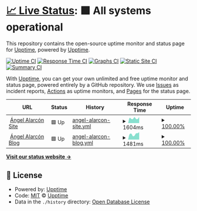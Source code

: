 # [📈 Live Status](https://upptime.github.io/upptime): <!--live status--> **🟩 All systems operational**

This repository contains the open-source uptime monitor and status page for [Upptime](https://upptime.js.org), powered by [Upptime](https://github.com/upptime/upptime).

[![Uptime CI](https://github.com/david8z/ag-uptime/workflows/Uptime%20CI/badge.svg)](https://github.com/david8z/ag-uptime/actions?query=workflow%3A%22Uptime+CI%22)
[![Response Time CI](https://github.com/david8z/ag-uptime/workflows/Response%20Time%20CI/badge.svg)](https://github.com/david8z/ag-uptime/actions?query=workflow%3A%22Response+Time+CI%22)
[![Graphs CI](https://github.com/david8z/ag-uptime/workflows/Graphs%20CI/badge.svg)](https://github.com/david8z/ag-uptime/actions?query=workflow%3A%22Graphs+CI%22)
[![Static Site CI](https://github.com/david8z/ag-uptime/workflows/Static%20Site%20CI/badge.svg)](https://github.com/david8z/ag-uptime/actions?query=workflow%3A%22Static+Site+CI%22)
[![Summary CI](https://github.com/david8z/ag-uptime/workflows/Summary%20CI/badge.svg)](https://github.com/david8z/ag-uptime/actions?query=workflow%3A%22Summary+CI%22)

With [Upptime](https://upptime.js.org), you can get your own unlimited and free uptime monitor and status page, powered entirely by a GitHub repository. We use [Issues](https://github.com/upptime/upptime/issues) as incident reports, [Actions](https://github.com/david8z/ag-uptime/actions) as uptime monitors, and [Pages](https://upptime.github.io/upptime) for the status page.

<!--start: status pages-->
<!-- This summary is generated by Upptime (https://github.com/upptime/upptime) -->
<!-- Do not edit this manually, your changes will be overwritten -->
<!-- prettier-ignore -->
| URL | Status | History | Response Time | Uptime |
| --- | ------ | ------- | ------------- | ------ |
| <img alt="" src="https://icons.duckduckgo.com/ip3/www.angelalarcon.com.ico" height="13"> [Ángel Alarcón Site](https://www.angelalarcon.com/es/) | 🟩 Up | [angel-alarcon-site.yml](https://github.com/david8z/ag-uptime/commits/HEAD/history/angel-alarcon-site.yml) | <details><summary><img alt="Response time graph" src="./graphs/angel-alarcon-site/response-time-week.png" height="20"> 1604ms</summary><br><a href="https://david8z.github.io/ag-uptime/history/angel-alarcon-site"><img alt="Response time 1531" src="https://img.shields.io/endpoint?url=https%3A%2F%2Fraw.githubusercontent.com%2Fdavid8z%2Fag-uptime%2FHEAD%2Fapi%2Fangel-alarcon-site%2Fresponse-time.json"></a><br><a href="https://david8z.github.io/ag-uptime/history/angel-alarcon-site"><img alt="24-hour response time 2007" src="https://img.shields.io/endpoint?url=https%3A%2F%2Fraw.githubusercontent.com%2Fdavid8z%2Fag-uptime%2FHEAD%2Fapi%2Fangel-alarcon-site%2Fresponse-time-day.json"></a><br><a href="https://david8z.github.io/ag-uptime/history/angel-alarcon-site"><img alt="7-day response time 1604" src="https://img.shields.io/endpoint?url=https%3A%2F%2Fraw.githubusercontent.com%2Fdavid8z%2Fag-uptime%2FHEAD%2Fapi%2Fangel-alarcon-site%2Fresponse-time-week.json"></a><br><a href="https://david8z.github.io/ag-uptime/history/angel-alarcon-site"><img alt="30-day response time 1537" src="https://img.shields.io/endpoint?url=https%3A%2F%2Fraw.githubusercontent.com%2Fdavid8z%2Fag-uptime%2FHEAD%2Fapi%2Fangel-alarcon-site%2Fresponse-time-month.json"></a><br><a href="https://david8z.github.io/ag-uptime/history/angel-alarcon-site"><img alt="1-year response time 1532" src="https://img.shields.io/endpoint?url=https%3A%2F%2Fraw.githubusercontent.com%2Fdavid8z%2Fag-uptime%2FHEAD%2Fapi%2Fangel-alarcon-site%2Fresponse-time-year.json"></a></details> | <details><summary><a href="https://david8z.github.io/ag-uptime/history/angel-alarcon-site">100.00%</a></summary><a href="https://david8z.github.io/ag-uptime/history/angel-alarcon-site"><img alt="All-time uptime 99.93%" src="https://img.shields.io/endpoint?url=https%3A%2F%2Fraw.githubusercontent.com%2Fdavid8z%2Fag-uptime%2FHEAD%2Fapi%2Fangel-alarcon-site%2Fuptime.json"></a><br><a href="https://david8z.github.io/ag-uptime/history/angel-alarcon-site"><img alt="24-hour uptime 100.00%" src="https://img.shields.io/endpoint?url=https%3A%2F%2Fraw.githubusercontent.com%2Fdavid8z%2Fag-uptime%2FHEAD%2Fapi%2Fangel-alarcon-site%2Fuptime-day.json"></a><br><a href="https://david8z.github.io/ag-uptime/history/angel-alarcon-site"><img alt="7-day uptime 100.00%" src="https://img.shields.io/endpoint?url=https%3A%2F%2Fraw.githubusercontent.com%2Fdavid8z%2Fag-uptime%2FHEAD%2Fapi%2Fangel-alarcon-site%2Fuptime-week.json"></a><br><a href="https://david8z.github.io/ag-uptime/history/angel-alarcon-site"><img alt="30-day uptime 100.00%" src="https://img.shields.io/endpoint?url=https%3A%2F%2Fraw.githubusercontent.com%2Fdavid8z%2Fag-uptime%2FHEAD%2Fapi%2Fangel-alarcon-site%2Fuptime-month.json"></a><br><a href="https://david8z.github.io/ag-uptime/history/angel-alarcon-site"><img alt="1-year uptime 99.90%" src="https://img.shields.io/endpoint?url=https%3A%2F%2Fraw.githubusercontent.com%2Fdavid8z%2Fag-uptime%2FHEAD%2Fapi%2Fangel-alarcon-site%2Fuptime-year.json"></a></details>
| <img alt="" src="https://icons.duckduckgo.com/ip3/www.angelalarcon.com.ico" height="13"> [Ángel Alarcón Blog](https://www.angelalarcon.com/marca/) | 🟩 Up | [angel-alarcon-blog.yml](https://github.com/david8z/ag-uptime/commits/HEAD/history/angel-alarcon-blog.yml) | <details><summary><img alt="Response time graph" src="./graphs/angel-alarcon-blog/response-time-week.png" height="20"> 1481ms</summary><br><a href="https://david8z.github.io/ag-uptime/history/angel-alarcon-blog"><img alt="Response time 1615" src="https://img.shields.io/endpoint?url=https%3A%2F%2Fraw.githubusercontent.com%2Fdavid8z%2Fag-uptime%2FHEAD%2Fapi%2Fangel-alarcon-blog%2Fresponse-time.json"></a><br><a href="https://david8z.github.io/ag-uptime/history/angel-alarcon-blog"><img alt="24-hour response time 1993" src="https://img.shields.io/endpoint?url=https%3A%2F%2Fraw.githubusercontent.com%2Fdavid8z%2Fag-uptime%2FHEAD%2Fapi%2Fangel-alarcon-blog%2Fresponse-time-day.json"></a><br><a href="https://david8z.github.io/ag-uptime/history/angel-alarcon-blog"><img alt="7-day response time 1481" src="https://img.shields.io/endpoint?url=https%3A%2F%2Fraw.githubusercontent.com%2Fdavid8z%2Fag-uptime%2FHEAD%2Fapi%2Fangel-alarcon-blog%2Fresponse-time-week.json"></a><br><a href="https://david8z.github.io/ag-uptime/history/angel-alarcon-blog"><img alt="30-day response time 1532" src="https://img.shields.io/endpoint?url=https%3A%2F%2Fraw.githubusercontent.com%2Fdavid8z%2Fag-uptime%2FHEAD%2Fapi%2Fangel-alarcon-blog%2Fresponse-time-month.json"></a><br><a href="https://david8z.github.io/ag-uptime/history/angel-alarcon-blog"><img alt="1-year response time 1607" src="https://img.shields.io/endpoint?url=https%3A%2F%2Fraw.githubusercontent.com%2Fdavid8z%2Fag-uptime%2FHEAD%2Fapi%2Fangel-alarcon-blog%2Fresponse-time-year.json"></a></details> | <details><summary><a href="https://david8z.github.io/ag-uptime/history/angel-alarcon-blog">100.00%</a></summary><a href="https://david8z.github.io/ag-uptime/history/angel-alarcon-blog"><img alt="All-time uptime 99.93%" src="https://img.shields.io/endpoint?url=https%3A%2F%2Fraw.githubusercontent.com%2Fdavid8z%2Fag-uptime%2FHEAD%2Fapi%2Fangel-alarcon-blog%2Fuptime.json"></a><br><a href="https://david8z.github.io/ag-uptime/history/angel-alarcon-blog"><img alt="24-hour uptime 100.00%" src="https://img.shields.io/endpoint?url=https%3A%2F%2Fraw.githubusercontent.com%2Fdavid8z%2Fag-uptime%2FHEAD%2Fapi%2Fangel-alarcon-blog%2Fuptime-day.json"></a><br><a href="https://david8z.github.io/ag-uptime/history/angel-alarcon-blog"><img alt="7-day uptime 100.00%" src="https://img.shields.io/endpoint?url=https%3A%2F%2Fraw.githubusercontent.com%2Fdavid8z%2Fag-uptime%2FHEAD%2Fapi%2Fangel-alarcon-blog%2Fuptime-week.json"></a><br><a href="https://david8z.github.io/ag-uptime/history/angel-alarcon-blog"><img alt="30-day uptime 100.00%" src="https://img.shields.io/endpoint?url=https%3A%2F%2Fraw.githubusercontent.com%2Fdavid8z%2Fag-uptime%2FHEAD%2Fapi%2Fangel-alarcon-blog%2Fuptime-month.json"></a><br><a href="https://david8z.github.io/ag-uptime/history/angel-alarcon-blog"><img alt="1-year uptime 99.90%" src="https://img.shields.io/endpoint?url=https%3A%2F%2Fraw.githubusercontent.com%2Fdavid8z%2Fag-uptime%2FHEAD%2Fapi%2Fangel-alarcon-blog%2Fuptime-year.json"></a></details>

<!--end: status pages-->

[**Visit our status website →**](https://upptime.github.io/upptime)

## 📄 License

- Powered by: [Upptime](https://github.com/upptime/upptime)
- Code: [MIT](./LICENSE) © [Upptime](https://upptime.js.org)
- Data in the `./history` directory: [Open Database License](https://opendatacommons.org/licenses/odbl/1-0/)
